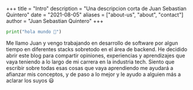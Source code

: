 +++
title = "Intro"
description = "Una descripcion corta de Juan Sebastian Quintero"
date = "2021-08-05"
aliases = ["about-us", "about", "contact"]
author = "Juan Sebastian Quintero"
+++
```python
print("hola mundo 👋")
```
Me llamo Juan y vengo trabajando en desarrollo de software por algun tiempo en diferentes stacks sobretodo en el área de backend. He decidido abrir este blog para compartir opiniones, experiencias y aprendizajes que vaya teniendo a lo largo de mi carrera en la industria tech. Siento que escribir sobre todas esas cosas que vaya aprendiendo me ayudará a afianzar mis conceptos, y de paso a lo mejor y le ayudo a alguien más a aclarar los suyos :smiley: